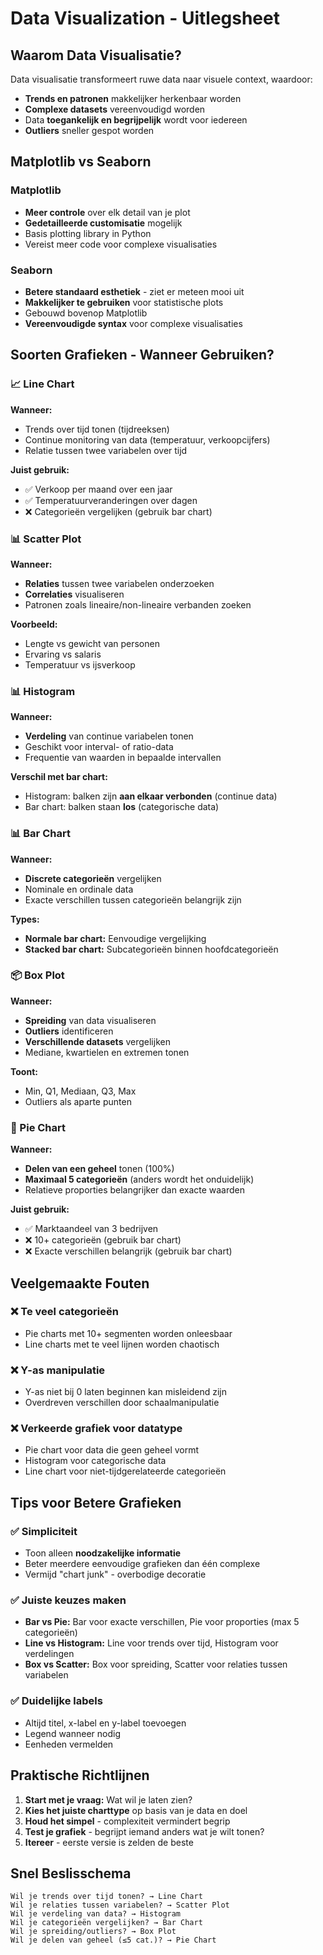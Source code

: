 # Data Visualization - Uitlegsheet

## Waarom Data Visualisatie?

Data visualisatie transformeert ruwe data naar visuele context, waardoor:
- **Trends en patronen** makkelijker herkenbaar worden
- **Complexe datasets** vereenvoudigd worden
- Data **toegankelijk en begrijpelijk** wordt voor iedereen
- **Outliers** sneller gespot worden

## Matplotlib vs Seaborn

### Matplotlib
- **Meer controle** over elk detail van je plot
- **Gedetailleerde customisatie** mogelijk
- Basis plotting library in Python
- Vereist meer code voor complexe visualisaties

### Seaborn  
- **Betere standaard esthetiek** - ziet er meteen mooi uit
- **Makkelijker te gebruiken** voor statistische plots
- Gebouwd bovenop Matplotlib
- **Vereenvoudigde syntax** voor complexe visualisaties

## Soorten Grafieken - Wanneer Gebruiken?

### 📈 Line Chart
**Wanneer:** 
- Trends over tijd tonen (tijdreeksen)
- Continue monitoring van data (temperatuur, verkoopcijfers)
- Relatie tussen twee variabelen over tijd

**Juist gebruik:**
- ✅ Verkoop per maand over een jaar
- ✅ Temperatuurveranderingen over dagen
- ❌ Categorieën vergelijken (gebruik bar chart)

### 📊 Scatter Plot  
**Wanneer:**
- **Relaties** tussen twee variabelen onderzoeken
- **Correlaties** visualiseren
- Patronen zoals lineaire/non-lineaire verbanden zoeken

**Voorbeeld:**
- Lengte vs gewicht van personen
- Ervaring vs salaris
- Temperatuur vs ijsverkoop

### 📊 Histogram
**Wanneer:**
- **Verdeling** van continue variabelen tonen
- Geschikt voor interval- of ratio-data
- Frequentie van waarden in bepaalde intervallen

**Verschil met bar chart:**
- Histogram: balken zijn **aan elkaar verbonden** (continue data)
- Bar chart: balken staan **los** (categorische data)

### 📊 Bar Chart
**Wanneer:**
- **Discrete categorieën** vergelijken
- Nominale en ordinale data
- Exacte verschillen tussen categorieën belangrijk zijn

**Types:**
- **Normale bar chart:** Eenvoudige vergelijking
- **Stacked bar chart:** Subcategorieën binnen hoofdcategorieën

### 📦 Box Plot
**Wanneer:**
- **Spreiding** van data visualiseren
- **Outliers** identificeren  
- **Verschillende datasets** vergelijken
- Mediane, kwartielen en extremen tonen

**Toont:**
- Min, Q1, Mediaan, Q3, Max
- Outliers als aparte punten

### 🥧 Pie Chart
**Wanneer:**
- **Delen van een geheel** tonen (100%)
- **Maximaal 5 categorieën** (anders wordt het onduidelijk)
- Relatieve proporties belangrijker dan exacte waarden

**Juist gebruik:**
- ✅ Marktaandeel van 3 bedrijven
- ❌ 10+ categorieën (gebruik bar chart)
- ❌ Exacte verschillen belangrijk (gebruik bar chart)

## Veelgemaakte Fouten

### ❌ Te veel categorieën
- Pie charts met 10+ segmenten worden onleesbaar
- Line charts met te veel lijnen worden chaotisch

### ❌ Y-as manipulatie
- Y-as niet bij 0 laten beginnen kan misleidend zijn
- Overdreven verschillen door schaalmanipulatie

### ❌ Verkeerde grafiek voor datatype
- Pie chart voor data die geen geheel vormt
- Histogram voor categorische data
- Line chart voor niet-tijdgerelateerde categorieën

## Tips voor Betere Grafieken

### ✅ Simpliciteit
- Toon alleen **noodzakelijke informatie**
- Beter meerdere eenvoudige grafieken dan één complexe
- Vermijd "chart junk" - overbodige decoratie

### ✅ Juiste keuzes maken
- **Bar vs Pie:** Bar voor exacte verschillen, Pie voor proporties (max 5 categorieën)
- **Line vs Histogram:** Line voor trends over tijd, Histogram voor verdelingen
- **Box vs Scatter:** Box voor spreiding, Scatter voor relaties tussen variabelen

### ✅ Duidelijke labels
- Altijd titel, x-label en y-label toevoegen
- Legend wanneer nodig
- Eenheden vermelden

## Praktische Richtlijnen

1. **Start met je vraag:** Wat wil je laten zien?
2. **Kies het juiste charttype** op basis van je data en doel
3. **Houd het simpel** - complexiteit vermindert begrip  
4. **Test je grafiek** - begrijpt iemand anders wat je wilt tonen?
5. **Itereer** - eerste versie is zelden de beste

## Snel Beslisschema

```
Wil je trends over tijd tonen? → Line Chart
Wil je relaties tussen variabelen? → Scatter Plot  
Wil je verdeling van data? → Histogram
Wil je categorieën vergelijken? → Bar Chart
Wil je spreiding/outliers? → Box Plot
Wil je delen van geheel (≤5 cat.)? → Pie Chart
```